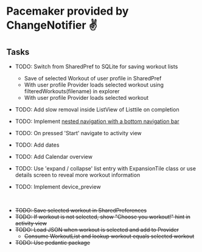# Pacemaker provided by ChangeNotifier ✌️

## Tasks

- TODO: Switch from SharedPref to SQLite for saving workout lists
  - Save of selected Workout of user profile in SharedPref
  - With user profile Provider loads selected workout using filteredWorkouts(filename) in explorer
  - With user profile Provider loads selected workout

- TODO: Add slow removal inside ListView of Listtile on completion
- TODO: Implement [nested navigation with a bottom navigation bar](https://medium.com/@Mr_Pepe/nested-navigation-with-a-bottom-navigation-bar-using-flutter-d3c5086fbcdc)
- TODO: On pressed 'Start' navigate to activity view
- TODO: Add dates
- TODO: Add Calendar overview
- TODO: Use 'expand / collapse' list entry with ExpansionTile class or use details screen to reveal more workout information
- TODO: Implement device_preview

&nbsp;

- ~~TODO: Save selected workout in SharedPreferences~~
- ~~TODO: If workout is not selected, show "Choose you workout!" hint in activity view~~
- ~~TODO: Load JSON when workout is selected and add to Provider~~
  - ~~Consume WorkoutList and lookup workout equals selected workout~~
- ~~TODO: Use pedantic package~~
